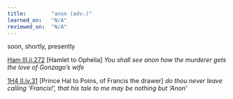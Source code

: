 ```yaml
---
title:        "anon (adv.)"
learned_on:   "N/A"
reviewed_on:  "N/A"
---
```


soon, shortly, presently

[Ham III.ii.272](https://www.shakespeareswords.com/Public/Play.aspx?Act=3&Scene=2&WorkId=2#117685) \[Hamlet to Ophelia\] *You shall see anon how the murderer gets the love of Gonzago’s wife*

[1H4 II.iv.31](https://www.shakespeareswords.com/Public/Play.aspx?Act=2&Scene=4&WorkId=33#233616) \[Prince Hal to Poins, of Francis the drawer\] *do thou never leave calling ‘Francis!’, that his tale to me may be nothing but ‘Anon’*

